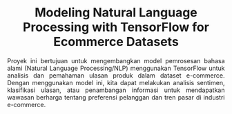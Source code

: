 <h1 align="center">Modeling Natural Language Processing with TensorFlow for Ecommerce Datasets</h1>

<p align="justify">Proyek ini bertujuan untuk mengembangkan model pemrosesan bahasa alami (Natural Language Processing/NLP) menggunakan TensorFlow untuk analisis dan pemahaman ulasan produk dalam dataset e-commerce. Dengan menggunakan model ini, kita dapat melakukan analisis sentimen, klasifikasi ulasan, atau penambangan informasi untuk mendapatkan wawasan berharga tentang preferensi pelanggan dan tren pasar di industri e-commerce.</p>